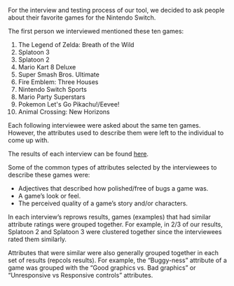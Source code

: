 
For the interview and testing process of our tool, we decided to ask people about their favorite games for the Nintendo Switch.

The first person we interviewed mentioned these ten games:

1. The Legend of Zelda: Breath of the Wild
2. Splatoon 3
3. Splatoon 2
4. Mario Kart 8 Deluxe
5. Super Smash Bros. Ultimate
6. Fire Emblem: Three Houses
7. Nintendo Switch Sports
8. Mario Party Superstars
9. Pokemon Let's Go Pikachu!/Eevee!
10. Animal Crossing: New Horizons

Each following interviewee were asked about the same ten games. However, the attributes used to describe them were left to the individual to come up with. 

The results of each interview can be found [here](https://github.com/insamuel/CSC591-HW-LUA/tree/main/etc/out/hw4_interview_output).

Some of the common types of attributes selected by the interviewees to describe these games were:

- Adjectives that described how polished/free of bugs a game was.
- A game’s look or feel.
- The perceived quality of a game’s story and/or characters.

In each interview’s reprows results, games (examples) that had similar attribute ratings were grouped together. For example, in 2/3 of our results, Splatoon 2 and Splatoon 3 were clustered together since the interviewees rated them similarly. 


Attributes that were similar were also generally grouped together in each set of results (repcols results). For example, the “Buggy-ness” attribute of a game was grouped with the “Good graphics vs. Bad graphics” or “Unresponsive vs Responsive controls” attributes. 
